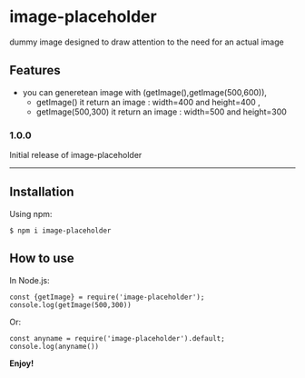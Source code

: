 # image-placeholder
dummy image designed to draw attention to the need for an actual image

## Features

* you can generetean image with (getImage(),getImage(500,600)),
    * getImage() it return an image : width=400 and height=400 ,
    * getImage(500,300) it return an image :  width=500 and height=300



### 1.0.0

Initial release of image-placeholder

---

## Installation

Using npm:
```shell
$ npm i image-placeholder
```


## How to use

In Node.js:
```shell
const {getImage} = require('image-placeholder');
console.log(getImage(500,300))
```
Or:
```shell
const anyname = require('image-placeholder').default;
console.log(anyname())
```


**Enjoy!**

